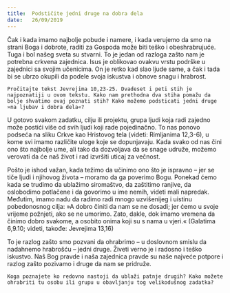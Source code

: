 ```yaml
---
title:  Podstičite jedni druge na dobra dela
date:   26/09/2019
---
```


Čak i kada imamo najbolje pobude i namere, i kada verujemo da smo na strani Boga i dobrote, raditi za Gospoda može biti teško i obeshrabrujuće. Tuga i bol našeg sveta su stvarni. To je jedan od ra­zloga zašto nam je potrebna crkvena zajednica. Isus je oblikovao ovakvu vrstu podrške u zajednici sa svojim učenicima. On je retko kad slao ljude same, a čak i tada bi se ubrzo okupili da podele svoja iskustva i obnove snagu i hrabrost.

`Pročitajte tekst Jevrejima 10,23-25. Dvadeset i peti stih je najpoznatiji u ovom tekstu. Kako nam prethodna dva stiha pomažu da bolje shvatimo ovaj poznati stih? Kako možemo podsticati jedni druge »na ljubav i dobra dela«?`

U gotovo svakom zadatku, cilju ili projektu, grupa ljudi koja radi zajedno može postići više od svih ljudi koji rade pojedinačno. To nas ponovo podseća na sliku Crkve kao Hristovog tela (videti: Rimljanima 12,3-6), u kome svi imamo različite uloge koje se dopunjavaju. Kada svako od nas čini ono što najbolje ume, ali tako da dozvoljava da se snage udruže, možemo verovati da će naš život i rad izvršiti uticaj za večnost.

Pošto je ishod važan, kada težimo da učinimo ono što je ispravno – jer se tiče ljudi i njihovog života –  moramo da ga poverimo Bogu. Ponekad ćemo kada se trudimo da ublažimo siromaštvo, da zaštitimo ranjive, da oslobodimo potlačene i da govorimo u ime nemih, videti mali napredak. Međutim, imamo nadu da radimo radi mnogo uzvišenijeg i uistinu pobedonosnog cilja: »A dobro činiti da nam se ne dosadi; jer ćemo u svoje vrijeme požnjeti, ako se ne umorimo. Zato, dakle, dok imamo vremena da činimo dobro svakome, a osobito onima koji su s nama u vjeri.« (Galatima 6,9.10; videti, takođe: Jevrejima 13,16)

To je razlog zašto smo pozvani da ohrabrimo – u doslovnom smislu da nadahnemo hrabrošću – jedni druge. Živeti verno je i radosno i teško iskustvo. Naš Bog pravde i naša zajednica pravde su naše najveće potpore i razlog zašto pozivamo i druge da nam se pridruže.

`Koga poznajete ko redovno nastoji da ublaži patnje drugih? Kako možete ohrabriti tu osobu ili grupu u obavljanju tog velikodušnog zadatka?`
